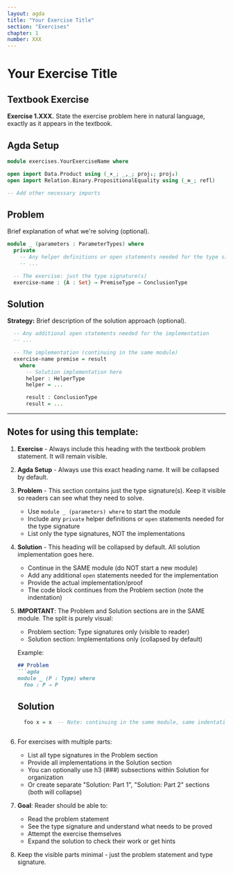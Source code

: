 ```yaml
---
layout: agda
title: "Your Exercise Title"
section: "Exercises"
chapter: 1
number: XXX
---
```


# Your Exercise Title

## Textbook Exercise

**Exercise 1.XXX.** State the exercise problem here in natural language, exactly as it appears in the textbook.

## Agda Setup

```agda
module exercises.YourExerciseName where

open import Data.Product using (_×_; _,_; proj₁; proj₂)
open import Relation.Binary.PropositionalEquality using (_≡_; refl)

-- Add other necessary imports
```

## Problem

Brief explanation of what we're solving (optional).

```agda
module _ (parameters : ParameterTypes) where
  private
    -- Any helper definitions or open statements needed for the type signature
    -- ...

  -- The exercise: just the type signature(s)
  exercise-name : {A : Set} → PremiseType → ConclusionType
```

## Solution

**Strategy:** Brief description of the solution approach (optional).

```agda
  -- Any additional open statements needed for the implementation
  -- ...

  -- The implementation (continuing in the same module)
  exercise-name premise = result
    where
      -- Solution implementation here
      helper : HelperType
      helper = ...

      result : ConclusionType
      result = ...
```

---

## Notes for using this template:

1. **Exercise** - Always include this heading with the textbook problem statement. It will remain visible.

2. **Agda Setup** - Always use this exact heading name. It will be collapsed by default.

3. **Problem** - This section contains just the type signature(s). Keep it visible so readers can see what they need to solve.
   - Use `module _ (parameters) where` to start the module
   - Include any `private` helper definitions or `open` statements needed for the type signature
   - List only the type signatures, NOT the implementations

4. **Solution** - This heading will be collapsed by default. All solution implementation goes here.
   - Continue in the SAME module (do NOT start a new module)
   - Add any additional `open` statements needed for the implementation
   - Provide the actual implementation/proof
   - The code block continues from the Problem section (note the indentation)

5. **IMPORTANT**: The Problem and Solution sections are in the SAME module. The split is purely visual:
   - Problem section: Type signatures only (visible to reader)
   - Solution section: Implementations only (collapsed by default)

   Example:
   ```markdown
   ## Problem
   ```agda
   module _ (P : Type) where
     foo : P → P
   ```

   ## Solution
   ```agda
     foo x = x  -- Note: continuing in the same module, same indentation
   ```
   ```

6. For exercises with multiple parts:
   - List all type signatures in the Problem section
   - Provide all implementations in the Solution section
   - You can optionally use h3 (###) subsections within Solution for organization
   - Or create separate "Solution: Part 1", "Solution: Part 2" sections (both will collapse)

7. **Goal**: Reader should be able to:
   - Read the problem statement
   - See the type signature and understand what needs to be proved
   - Attempt the exercise themselves
   - Expand the solution to check their work or get hints

8. Keep the visible parts minimal - just the problem statement and type signature.